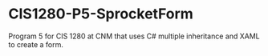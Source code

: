 # CIS1280-P5-SprocketForm
 Program 5 for CIS 1280 at CNM that uses C# multiple inheritance and XAML to create a form.

